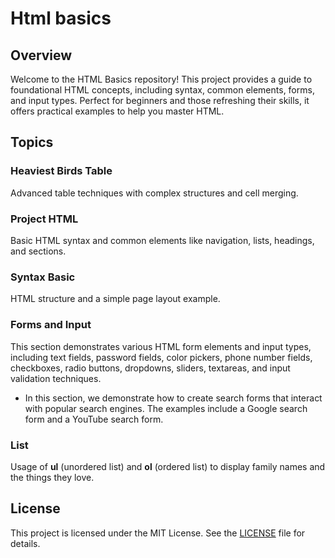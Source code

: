 # Html basics
## Overview

Welcome to the HTML Basics repository! This project provides a guide to foundational HTML concepts, including syntax, common elements, forms, and input types. Perfect for beginners and those refreshing their skills, it offers practical examples to help you master HTML.

## Topics

### Heaviest Birds Table
Advanced table techniques with complex structures and cell merging. 

### Project HTML
Basic HTML syntax and common elements like navigation, lists, headings, and sections.

### Syntax Basic
HTML structure and a simple page layout example.

### Forms and Input
This section demonstrates various HTML form elements and input types, including text fields, password fields, color pickers, phone number fields, checkboxes, radio buttons, dropdowns, sliders, textareas, and input validation techniques.

- In this section, we demonstrate how to create search forms that interact with popular search engines. The examples include a Google search form and a YouTube search form.

### List
Usage of **ul** (unordered list) and **ol** (ordered list) to display family names and the things they love.

## License

This project is licensed under the MIT License. See the [LICENSE](https://github.com/Misba0019/html_basics?tab=MIT-1-ov-file) file for details.